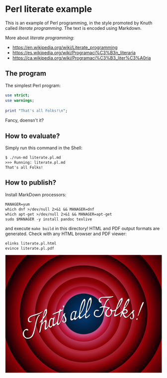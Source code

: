 # Perl literate example

This is an example of Perl programming, in the style promoted by Knuth called
_literate programming_.  The text is encoded using Markdown.

More about _literate programming_:

* <https://en.wikipedia.org/wiki/Literate_programming>
* <https://es.wikipedia.org/wiki/Programaci%C3%B3n_literaria>
* <https://ca.wikipedia.org/wiki/Programaci%C3%B3_liter%C3%A0ria>

## The program

The simplest Perl program:

```perl
use strict;
use warnings;

print "That's all Folks!\n";
```

Fancy, doensn't it?

## How to evaluate?

Simply run this command in the Shell:

    $ ./run-md literate.pl.md 
    >>> Running: literate.pl.md
    That's all Folks!

## How to publish?

Install MarkDown processors:

    MANAGER=yum
    which dnf >/dev/null 2>&1 && MANAGER=dnf
    which apt-get >/dev/null 2>&1 && MANAGER=apt-get
    sudo $MANAGER -y install pandoc texlive

and execute `make build` in this directory!  HTML and PDF output formats are
generated. Check with any HTML browser and PDF viewer:

	elinks literate.pl.html
	evince literate.pl.pdf

![That's all Folks!](Thats_all_folks.png)

<!--
vim:ai:et:sw=4:ts=4:syntax=markdown
-->
